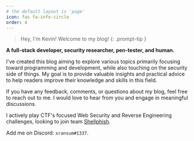 ```yaml
---
# the default layout is 'page'
icon: fas fa-info-circle
order: 4
---
```


> Hey, I'm Kevin! Welcome to my blog!
{: .prompt-tip }

**A full-stack developer, security researcher, pen-tester, and human.**

I've created this blog aiming to explore various topics primarily focusing toward programming and development, while also touching on the security side of things. My goal is to provide valuable insights and practical advice to help readers improve their knowledge and skills in this field.

If you have any feedback, comments, or questions about my blog, feel free to reach out to me. I would love to hear from you and engage in meaningful discussions.

I actively play CTF's focused Web Security and Reverse Engineering challenges, looking to join team [Shellphish](https://shellphish.net/).

Add me on Discord: `xransum#1337`.